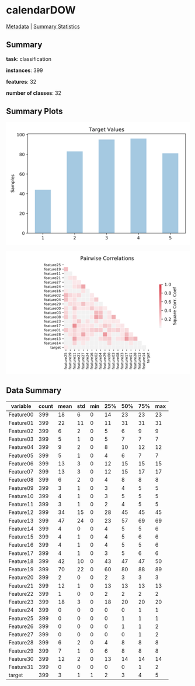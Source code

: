 # calendarDOW

[Metadata](metadata.yaml) | [Summary Statistics](summary_stats.csv)

## Summary

**task**: classification

**instances**: 399

**features**: 32

**number of classes**: 32

## Summary Plots

![Labels](label.svg)

![Corr](corr.svg)

## Data Summary

|	variable	|	count	|	mean	|	std	|	min	|	25%	|	50%	|	75%	|	max|
| --- | --- | --- | --- | --- | --- | --- | --- | --- |
|	Feature00	|	399	|	18	|	6	|	0	|	14	|	23	|	23	|	23
|	Feature01	|	399	|	22	|	11	|	0	|	11	|	31	|	31	|	31
|	Feature02	|	399	|	6	|	2	|	0	|	5	|	6	|	9	|	9
|	Feature03	|	399	|	5	|	1	|	0	|	5	|	7	|	7	|	7
|	Feature04	|	399	|	9	|	2	|	0	|	8	|	10	|	12	|	12
|	Feature05	|	399	|	5	|	1	|	0	|	4	|	6	|	7	|	7
|	Feature06	|	399	|	13	|	3	|	0	|	12	|	15	|	15	|	15
|	Feature07	|	399	|	13	|	3	|	0	|	12	|	15	|	17	|	17
|	Feature08	|	399	|	6	|	2	|	0	|	4	|	8	|	8	|	8
|	Feature09	|	399	|	3	|	1	|	0	|	3	|	4	|	5	|	5
|	Feature10	|	399	|	4	|	1	|	0	|	3	|	5	|	5	|	5
|	Feature11	|	399	|	3	|	1	|	0	|	2	|	4	|	5	|	5
|	Feature12	|	399	|	34	|	15	|	0	|	28	|	45	|	45	|	45
|	Feature13	|	399	|	47	|	24	|	0	|	23	|	57	|	69	|	69
|	Feature14	|	399	|	4	|	0	|	0	|	4	|	5	|	5	|	6
|	Feature15	|	399	|	4	|	1	|	0	|	4	|	5	|	6	|	6
|	Feature16	|	399	|	4	|	1	|	0	|	4	|	5	|	5	|	6
|	Feature17	|	399	|	4	|	1	|	0	|	3	|	5	|	6	|	6
|	Feature18	|	399	|	42	|	10	|	0	|	43	|	47	|	47	|	50
|	Feature19	|	399	|	70	|	22	|	0	|	60	|	80	|	88	|	89
|	Feature20	|	399	|	2	|	0	|	0	|	2	|	3	|	3	|	3
|	Feature21	|	399	|	12	|	1	|	0	|	13	|	13	|	13	|	13
|	Feature22	|	399	|	1	|	0	|	0	|	2	|	2	|	2	|	2
|	Feature23	|	399	|	18	|	3	|	0	|	18	|	20	|	20	|	20
|	Feature24	|	399	|	0	|	0	|	0	|	0	|	0	|	1	|	1
|	Feature25	|	399	|	0	|	0	|	0	|	0	|	1	|	1	|	1
|	Feature26	|	399	|	0	|	0	|	0	|	0	|	1	|	1	|	2
|	Feature27	|	399	|	0	|	0	|	0	|	0	|	0	|	1	|	2
|	Feature28	|	399	|	6	|	2	|	0	|	4	|	8	|	8	|	8
|	Feature29	|	399	|	7	|	1	|	0	|	6	|	8	|	8	|	8
|	Feature30	|	399	|	12	|	2	|	0	|	13	|	14	|	14	|	14
|	Feature31	|	399	|	0	|	0	|	0	|	0	|	0	|	1	|	2
|	target	|	399	|	3	|	1	|	1	|	2	|	3	|	4	|	5
